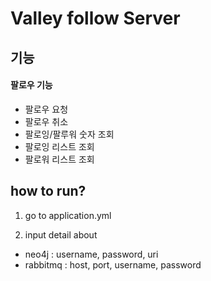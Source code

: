 # Valley follow Server


## 기능  

#### 팔로우 기능

- 팔로우 요청
- 팔로우 취소
- 팔로잉/팔루워 숫자 조회
- 팔로잉 리스트 조회
- 팔로워 리스트 조회


## how to run?

1. go to application.yml 

2. input detail about
- neo4j : username, password, uri
- rabbitmq : host, port, username, password
